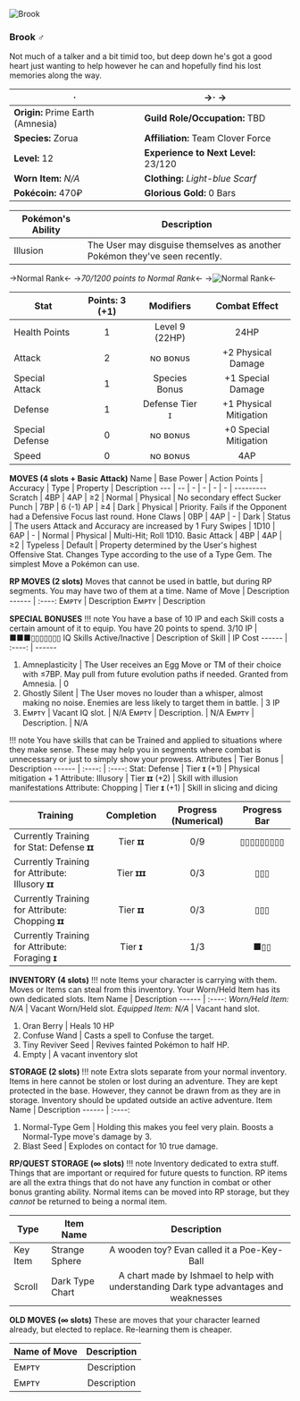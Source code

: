 ![Brook](https://files.catbox.moe/0vfuwn.png)

### Brook ♂
 Not much of a talker and a bit timid too, but deep down he's got a good heart just wanting to help however he can and hopefully find his lost memories along the way.

· | ->· ->
---- | ----
**Origin:** Prime Earth (Amnesia) | **Guild Role/Occupation:** TBD
**Species:** Zorua | **Affiliation:** Team Clover Force
**Level:** 12 | **Experience to Next Level:** 23/120
**Worn Item:** *N/A* | **Clothing:** *Light-blue Scarf*
**Pokécoin:** 470₽ | **Glorious Gold:** 0 Bars


Pokémon's Ability | 	Description
---- | ----
Illusion | The User may disguise themselves as another Pokémon they've seen recently.

->Normal Rank<-
->*70/1200 points to Normal Rank*<-
->![Normal Rank](https://archives.bulbagarden.net/media/upload/f/fb/Normal_Rank_RTDX.png)<-

Stat | Points: 3 (+1) | Modifiers | Combat Effect
------ | :----: | :----: | :----: 
Health Points | 1 | Level 9 (22HP) | 24HP
Attack | 2 | ɴᴏ ʙᴏɴᴜs | +2 Physical Damage
Special Attack | 1 | Species Bonus | +1 Special Damage
Defense | 1 | Defense Tier ɪ | +1 Physical Mitigation
Special Defense | 0 | ɴᴏ ʙᴏɴᴜs | +0 Special Mitigation
Speed | 0 |  ɴᴏ ʙᴏɴᴜs | 4AP

**MOVES (4 slots + Basic Attack)**
Name | Base Power | Action Points | Accuracy | Type | Property | Description
--- | -- | - | - | - | - | ---------
Scratch | 4BP | 4AP | ≥2 | Normal | Physical | No secondary effect
Sucker Punch | 7BP | 6 (-1) AP | ≥4 | Dark | Physical | Priority. Fails if the Opponent had a Defensive Focus last round.
Hone Claws | 0BP | 4AP | - | Dark | Status | The users Attack and Accuracy are increased by 1
Fury Swipes | 1D10 | 6AP | - | Normal | Physical | Multi-Hit; Roll 1D10.
Basic Attack | 4BP | 4AP | ≥2 | Typeless | Default | Property determined by the User's highest Offensive Stat. Changes Type according to the use of a Type Gem. The simplest Move a Pokémon can use.

**RP MOVES (2 slots)**
Moves that cannot be used in battle, but during RP segments. You may have two of them at a time.
Name of Move | Description
------ | :----: 
Eᴍᴘᴛʏ | Description
Eᴍᴘᴛʏ | Description

**SPECIAL BONUSES**
!!! note You have a base of 10 IP and each Skill costs a certain amount of it to equip.
	You have 20 points to spend.
	3/10 IP | ■■■▯▯▯▯▯▯▯
IQ Skills Active/Inactive | Description of Skill | IP Cost
------ | :----: | ------
1. Amneplasticity | The User receives an Egg Move or TM of their choice with ≤7BP. May pull from future evolution paths if needed. Granted from Amnesia. | 0
2. Ghostly Silent | The User moves no louder than a whisper, almost making no noise. Enemies are less likely to target them in battle. | 3 IP
3. Eᴍᴘᴛʏ | Vacant IQ slot. | N/A
Eᴍᴘᴛʏ | Description. | N/A
Eᴍᴘᴛʏ | Description. | N/A

!!! note You have skills that can be Trained and applied to situations where they make sense.
	These may help you in segments where combat is unnecessary or just to simply show your prowess.
Attributes | Tier Bonus | Description
------ | :----: | :----: 
Stat: Defense | Tier **ɪ** (+1) | Physical mitigation + 1
Attribute: Illusory | Tier **ɪɪ** (+2) | Skill with illusion manifestations
Attribute: Chopping | Tier **ɪ** (+1) | Skill in slicing and dicing

Training | Completion | Progress (Numerical) | Progress Bar
------ | :----: | :----: | :----:
Currently Training for Stat: Defense **ɪɪ** | Tier **ɪɪ** | 0/9 | ▯▯▯▯▯▯▯▯▯
Currently Training for Attribute: Illusory **ɪɪ** | Tier **ɪɪɪ** | 0/3 | ▯▯▯
Currently Training for Attribute: Chopping **ɪɪ** | Tier **ɪɪ**  | 0/3 | ▯▯▯
Currently Training for Attribute: Foraging **ɪ** | Tier **ɪ**  | 1/3 | ■▯▯

**INVENTORY (4 slots)**
!!! note Items your character is carrying with them.
	Moves or Items can steal from this inventory. Your Worn/Held Item has its own dedicated slots.
Item Name | Description
------ | :----:
*Worn/Held Item: N/A* | Vacant Worn/Held slot.
*Equipped Item: N/A* | Vacant hand slot.
1. Oran Berry | Heals 10 HP
2. Confuse Wand | Casts a spell to Confuse the target.
3. Tiny Reviver Seed | Revives fainted Pokémon to half HP.
4. Empty | A vacant inventory slot

**STORAGE (2 slots)**
!!! note Extra slots separate from your normal inventory.
	Items in here cannot be stolen or lost during an adventure. They are kept protected in the base. However, they cannot be drawn from as they are in storage. Inventory should be updated outside an active adventure.
Item Name | Description
------ | :----:
1. Normal-Type Gem | Holding this makes you feel very plain. Boosts a Normal-Type move's damage by 3.
2. Blast Seed | Explodes on contact for 10 true damage.

**RP/QUEST STORAGE (∞ slots)**
!!! note Inventory dedicated to extra stuff.
	Things that are important or required for future quests to function. RP items are all the extra things that do not have any function in combat or other bonus granting ability. Normal items can be moved into RP storage, but they *cannot* be returned to being a normal item.

Type | Item Name | Description
	------ | ------ | :----:
	Key Item | Strange Sphere | A wooden toy? Evan called it a Poe-Key-Ball
	Scroll | Dark Type Chart | A chart made by Ishmael to help with understanding Dark type advantages and weaknesses
	
**OLD MOVES (∞ slots)**
	These are moves that your character learned already, but elected to replace. Re-learning them is cheaper.

Name of Move | Description
	------ | :----:
	Eᴍᴘᴛʏ | Description
	Eᴍᴘᴛʏ | Description